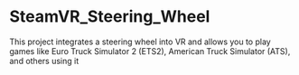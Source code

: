 # SteamVR_Steering_Wheel
This project integrates a steering wheel into VR and allows you to play games like Euro Truck Simulator 2 (ETS2), American Truck Simulator (ATS), and others using it
